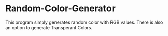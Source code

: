 # Random-Color-Generator
This program simply generates random color with RGB values. There is also an option to generate Transperant Colors.
